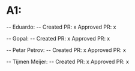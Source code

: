 # A1:

-- Eduardo: --
Created PR: x
Approved PR: x

-- Gopal: --
Created PR: x
Approved PR: x

-- Petar Petrov: --
Created PR: x
Approved PR: x

-- Tijmen Meijer: --
Created PR: x
Approved PR: x